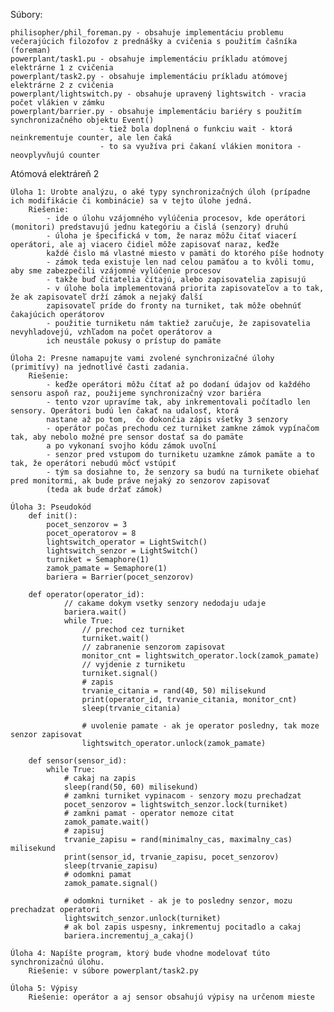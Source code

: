 Súbory:

    philisopher/phil_foreman.py - obsahuje implementáciu problemu večerajúcich filozofov z prednášky a cvičenia s použitím čašníka (foreman)
    powerplant/task1.pu - obsahuje implementáciu príkladu atómovej elektrárne 1 z cvičenia
    powerplant/task2.py - obsahuje implementáciu príkladu atómovej elektrárne 2 z cvičenia
    powerplant/lightswitch.py - obsahuje upravený lightswitch - vracia počet vlákien v zámku
    powerplant/barrier.py - obsahuje implementáciu bariéry s použitím synchronizačného objektu Event()
                        - tiež bola doplnená o funkciu wait - ktorá neinkrementuje counter, ale len čaká
                        - to sa využíva pri čakaní vlákien monitora - neovplyvňujú counter

Atómová elektráreň 2

    Úloha 1: Urobte analýzu, o aké typy synchronizačných úloh (prípadne ich modifikácie či kombinácie) sa v tejto úlohe jedná.
        Riešenie: 
            - ide o úlohu vzájomného vylúčenia procesov, kde operátori (monitori) predstavujú jednu kategóriu a čislá (senzory) druhú
            - úloha je špecifická v tom, že naraz môžu čitať viacerí operátori, ale aj viacero čidiel môže zapisovať naraz, keďže 
            každé čislo má vlastné miesto v pamäti do ktorého píše hodnoty
            - zámok teda existuje len nad celou pamäťou a to kvôli tomu, aby sme zabezpečili vzájomné vylúčenie procesov
            - takže buď čitatelia čítajú, alebo zapisovatelia zapisujú
            - v úlohe bola implementovaná priorita zapisovateľov a to tak, že ak zapisovateľ drží zámok a nejaký ďalší
            zapisovateľ príde do fronty na turniket, tak môže obehnúť čakajúcich operátorov
            - použitie turniketu nám taktiež zaručuje, že zapisovatelia nevyhladovejú, vzhľadom na počet operátorov a 
            ich neustále pokusy o prístup do pamäte

    Úloha 2: Presne namapujte vami zvolené synchronizačné úlohy (primitívy) na jednotlivé časti zadania.
        Riešenie:
            - keďže operátori môžu čítať až po dodaní údajov od každého sensoru aspoň raz, použijeme synchronizačný vzor bariéra
            - tento vzor upravíme tak, aby inkrementovali počítadlo len sensory. Operátori budú len čakať na udalosť, ktorá
            nastane až po tom,  čo dokončia zápis všetky 3 senzory
            - operátor počas prechodu cez turniket zamkne zámok vypínačom tak, aby nebolo možné pre sensor dostať sa do pamäte
            a po vykonaní svojho kódu zámok uvoľní
            - senzor pred vstupom do turniketu uzamkne zámok pamäte a to tak, že operátori nebudú môcť vstúpiť
            - tým sa dosiahne to, že senzory sa budú na turnikete obiehať pred monitormi, ak bude práve nejaký zo senzorov zapisovať
            (teda ak bude držať zámok)
    
    Úloha 3: Pseudokód
        def init():
            pocet_senzorov = 3
            pocet_operatorov = 8
            lightswitch_operator = LightSwitch()
            lightswitch_senzor = LightSwitch()
            turniket = Semaphore(1)
            zamok_pamate = Semaphore(1)
            bariera = Barrier(pocet_senzorov)

        def operator(operator_id):
                // cakame dokym vsetky senzory nedodaju udaje
                bariera.wait()
                while True:
                    // prechod cez turniket
                    turniket.wait()
                    // zabranenie senzorom zapisovat
                    monitor_cnt = lightswitch_operator.lock(zamok_pamate)
                    // vyjdenie z turniketu
                    turniket.signal()
                    # zapis
                    trvanie_citania = rand(40, 50) milisekund
                    print(operator_id, trvanie_citania, monitor_cnt)
                    sleep(trvanie_citania)
                
                    # uvolenie pamate - ak je operator posledny, tak moze senzor zapisovat
                    lightswitch_operator.unlock(zamok_pamate)

        def sensor(sensor_id):
            while True:
                # cakaj na zapis
                sleep(rand(50, 60) milisekund)
                # zamkni turniket vypinacom - senzory mozu prechadzat
                pocet_senzorov = lightswitch_senzor.lock(turniket)
                # zamkni pamat - operator nemoze citat
                zamok_pamate.wait()
                # zapisuj
                trvanie_zapisu = rand(minimalny_cas, maximalny_cas) milisekund
                print(sensor_id, trvanie_zapisu, pocet_senzorov)
                sleep(trvanie_zapisu)
                # odomkni pamat
                zamok_pamate.signal()
        
                # odomkni turniket - ak je to posledny senzor, mozu prechadzat operatori
                lightswitch_senzor.unlock(turniket)
                # ak bol zapis uspesny, inkrementuj pocitadlo a cakaj
                bariera.incrementuj_a_cakaj()
           
    Úloha 4: Napíšte program, ktorý bude vhodne modelovať túto synchronizačnú úlohu.
        Riešenie: v súbore powerplant/task2.py

    Úloha 5: Výpisy
        Riešenie: operátor a aj sensor obsahujú výpisy na určenom mieste
